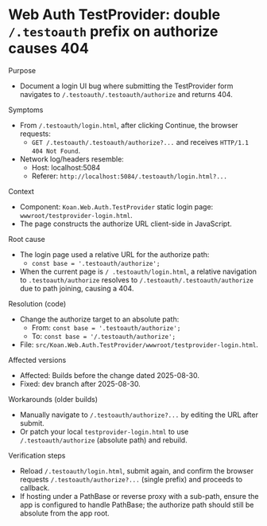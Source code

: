 # Web Auth TestProvider: double `/.testoauth` prefix on authorize causes 404

Purpose
- Document a login UI bug where submitting the TestProvider form navigates to `/.testoauth/.testoauth/authorize` and returns 404.

Symptoms
- From `/.testoauth/login.html`, after clicking Continue, the browser requests:
  - `GET /.testoauth/.testoauth/authorize?...` and receives `HTTP/1.1 404 Not Found`.
- Network log/headers resemble:
  - Host: localhost:5084
  - Referer: `http://localhost:5084/.testoauth/login.html?...`

Context
- Component: `Koan.Web.Auth.TestProvider` static login page: `wwwroot/testprovider-login.html`.
- The page constructs the authorize URL client-side in JavaScript.

Root cause
- The login page used a relative URL for the authorize path:
  - `const base = '.testoauth/authorize';`
- When the current page is `/ .testoauth/login.html`, a relative navigation to `.testoauth/authorize` resolves to `/.testoauth/.testoauth/authorize` due to path joining, causing a 404.

Resolution (code)
- Change the authorize target to an absolute path:
  - From: `const base = '.testoauth/authorize';`
  - To:   `const base = '/.testoauth/authorize';`
- File: `src/Koan.Web.Auth.TestProvider/wwwroot/testprovider-login.html`.

Affected versions
- Affected: Builds before the change dated 2025-08-30.
- Fixed: dev branch after 2025-08-30.

Workarounds (older builds)
- Manually navigate to `/.testoauth/authorize?...` by editing the URL after submit.
- Or patch your local `testprovider-login.html` to use `/.testoauth/authorize` (absolute path) and rebuild.

Verification steps
- Reload `/.testoauth/login.html`, submit again, and confirm the browser requests `/.testoauth/authorize?...` (single prefix) and proceeds to callback.
- If hosting under a PathBase or reverse proxy with a sub-path, ensure the app is configured to handle PathBase; the authorize path should still be absolute from the app root.
